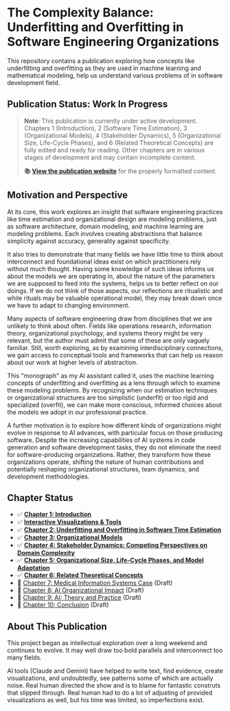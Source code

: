 # The Complexity Balance: Underfitting and Overfitting in Software Engineering Organizations

This repository contains a publication exploring how concepts like underfitting
and overfitting as they are used in machine learning and mathematical modeling,
help us understand various problems of in software development field.


## Publication Status: Work In Progress

> **Note**: This publication is currently under active development. Chapters 1 (Introduction), 
> 2 (Software Time Estimation), 3 (Organizational Models), 4 (Stakeholder Dynamics), 
> 5 (Organizational Size, Life-Cycle Phases), and 6 (Related Theoretical Concepts) are fully edited and ready for reading.
> Other chapters are in various stages of development and may contain
> incomplete content.
>
> **📚 [View the publication
> website](https://klauseduard.github.io/under-over-models/)** for the properly
> formatted content.

## Motivation and Perspective

At its core, this work explores an insight that software engineering practices
like time estimation and organizational design are modeling problems, just as
software architecture, domain modeling, and machine learning are modeling
problems. Each involves creating abstractions that balance simplicity against
accuracy, generality against specificity.

It also tries to demonstrate that many fields we have little time to think
about interconnect and foundational ideas exist on which practitioners rely
without much thought. Having some knowledge of such ideas informs us
about the models we are operating in, about the nature of the parameters we 
are supposed to feed into the systems, helps us to better reflect on our
doings. If we do not think of those aspects, our reflections are ritualistic
and while rituals may be valuable operational model, they may break down
once we have to adapt to changing environment.

Many aspects of software engineering draw from disciplines that we are
unlikely to think about often. Fields like operations research, information theory,
organizational psychology, and systems theory might be very relevant,
but the author must admit that some of these are only vaguely familiar.
Still, worth exploring, as by examining interdisciplinary connections,
we gain access to conceptual tools and frameworks that can help us reason
about our work at higher levels of abstraction.

This "monograph" as my AI assistant called it, uses the machine learning
concepts of underfitting and overfitting as a lens through which to examine
these modeling problems. By recognizing when our estimation techniques or
organizational structures are too simplistic (underfit) or too rigid and
specialized (overfit), we can make more conscious, informed choices about the
models we adopt in our professional practice.

A further motivation is to explore how different kinds of organizations might
evolve in response to AI advances, with particular focus on those producing
software. Despite the increasing capabilities of AI systems in code generation
and software development tasks, they do not eliminate the need for
software-producing organizations. Rather, they transform how these
organizations operate, shifting the nature of human contributions and
potentially reshaping organizational structures, team dynamics, and development
methodologies.

## Chapter Status

- ✅ **[Chapter 1: Introduction](chapters/01-introduction.md)**
- ✅ **[Interactive Visualizations & Tools](visualizations.md)**
- ✅ **[Chapter 2: Underfitting and Overfitting in Software Time Estimation](chapters/02-software-time-estimation.md)**
- ✅ **[Chapter 3: Organizational Models](chapters/03-organizational-models.md)**
- ✅ **[Chapter 4: Stakeholder Dynamics: Competing Perspectives on Domain Complexity](chapters/04-stakeholder-preferences.md)**
- ✅ **[Chapter 5: Organizational Size, Life-Cycle Phases, and Model Adaptation](chapters/05-organizational-size-lifecycle-adaptation.md)**
- ✅ **[Chapter 6: Related Theoretical Concepts](chapters/06-theoretical-concepts.md)**
- 🚧 [Chapter 7: Medical Information Systems Case](chapters/07-medical-systems-case.md) (Draft)
- 🚧 [Chapter 8: AI Organizational Impact](chapters/08-ai-organizational-impact.md) (Draft)
- 🚧 [Chapter 9: AI: Theory and Practice](chapters/09-ai-people-theory-practice.md) (Draft)
- 🚧 [Chapter 10: Conclusion](chapters/10-conclusion.md) (Draft)

## About This Publication

This project began as intellectual exploration over a long weekend and
continues to evolve. It may well draw too bold parallels and interconnect
too many fields.

AI tools (Claude and Gemini) have helped to write text, find evidence, create
visualizations, and undoubtedly, see patterns some of which are actually
noise. Real human directed the show and is to blame for fantastic construts
that slipped through. Real human had to do a lot of adjusting of provided
visualizations as well, but his time was limited, so imperfections exist.
